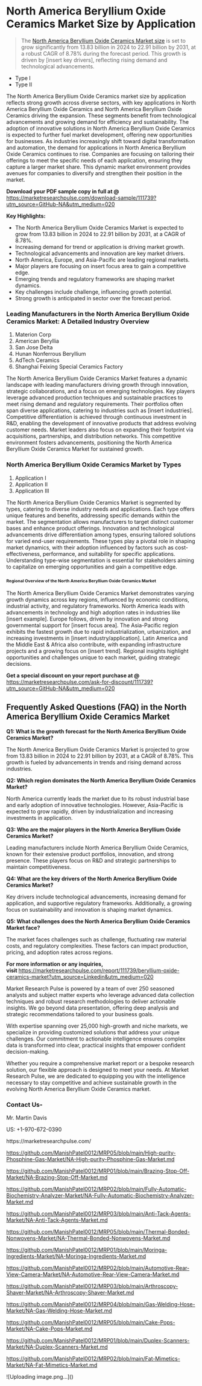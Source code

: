 <h1>North America Beryllium Oxide Ceramics Market&nbsp;Size by Application</h1><blockquote><p>The <a href="https://marketresearchpulse.com/download-sample/111739?utm_source=GitHub-NA&amp;utm_medium=020">North America Beryllium Oxide Ceramics Market size</a> is set to grow significantly from 13.83 billion in 2024 to 22.91 billion by 2031, at a robust CAGR of 8.78% during the forecast period. This growth is driven by [insert key drivers], reflecting rising demand and technological advancements.</p></blockquote><ul><li>Type I<li> Type II</li></ul><p>The North America Beryllium Oxide Ceramics market size by application reflects strong growth across diverse sectors, with key applications in North America Beryllium Oxide Ceramics and North America Beryllium Oxide Ceramics driving the expansion. These segments benefit from technological advancements and growing demand for efficiency and sustainability. The adoption of innovative solutions in North America Beryllium Oxide Ceramics is expected to further fuel market development, offering new opportunities for businesses. As industries increasingly shift toward digital transformation and automation, the demand for applications in North America Beryllium Oxide Ceramics continues to rise. Companies are focusing on tailoring their offerings to meet the specific needs of each application, ensuring they capture a larger market share. This dynamic market environment provides avenues for companies to diversify and strengthen their position in the market.</p><p><strong>Download your PDF sample copy in full at @ </strong><a href="https://marketresearchpulse.com/download-sample/111739?utm_source=GitHub-NA&amp;utm_medium=020">https://marketresearchpulse.com/download-sample/111739?utm_source=GitHub-NA&amp;utm_medium=020</a></p><p><strong>Key Highlights: </strong></p><ul><li>The North America Beryllium Oxide Ceramics Market is expected to grow from 13.83 billion in 2024 to 22.91 billion by 2031, at a CAGR of 8.78%.</li><li>Increasing demand for trend or application is driving market growth.</li><li>Technological advancements and innovation are key market drivers.</li><li>North America, Europe, and Asia-Pacific are leading regional markets.</li><li>Major players are focusing on insert focus area to gain a competitive edge.</li><li>Emerging trends and regulatory frameworks are shaping market dynamics.</li><li>Key challenges include challenge, influencing growth potential.</li><li>Strong growth is anticipated in sector over the forecast period.</li></ul><h3>Leading Manufacturers in the North America Beryllium Oxide Ceramics Market: A Detailed Industry Overview</h3><ol><li>Materion Corp</li><li>American Beryllia</li><li>San Jose Delta</li><li>Hunan Nonferrous Beryllium</li><li>AdTech Ceramics</li><li>Shanghai Feixing Special Ceramics Factory</li></ol><div class="flex max-w-full flex-col flex-grow"><div class="min-h-8 text-message flex w-full flex-col items-end gap-2 whitespace-normal break-words [.text-message+&amp;]:mt-5" dir="auto" data-message-author-role="assistant" data-message-id="fd8432e4-4910-450d-b182-61b7bfb0a01f" data-message-model-slug="gpt-4o"><div class="flex w-full flex-col gap-1 empty:hidden first:pt-[3px]"><div class="markdown prose w-full break-words dark:prose-invert light"><p>The North America Beryllium Oxide Ceramics Market features a dynamic landscape with leading manufacturers driving growth through innovation, strategic collaborations, and a focus on emerging technologies. Key players leverage advanced production techniques and sustainable practices to meet rising demand and regulatory requirements. Their portfolios often span diverse applications, catering to industries such as [insert industries]. Competitive differentiation is achieved through continuous investment in R&amp;D, enabling the development of innovative products that address evolving customer needs. Market leaders also focus on expanding their footprint via acquisitions, partnerships, and distribution networks. This competitive environment fosters advancements, positioning the North America Beryllium Oxide Ceramics Market for sustained growth.</p></div></div></div></div><h3>North America Beryllium Oxide Ceramics Market by Types</h3><ol><li>Application I<li> Application II<li> Application III</li></ol><div class="flex max-w-full flex-col flex-grow"><div class="min-h-8 text-message flex w-full flex-col items-end gap-2 whitespace-normal break-words [.text-message+&amp;]:mt-5" dir="auto" data-message-author-role="assistant" data-message-id="084470be-0bb7-4664-bddf-5156b4f41249" data-message-model-slug="gpt-4o-mini"><div class="flex w-full flex-col gap-1 empty:hidden first:pt-[3px]"><div class="markdown prose w-full break-words dark:prose-invert light"><p>The North America Beryllium Oxide Ceramics Market is segmented by types, catering to diverse industry needs and applications. Each type offers unique features and benefits, addressing specific demands within the market. The segmentation allows manufacturers to target distinct customer bases and enhance product offerings. Innovation and technological advancements drive differentiation among types, ensuring tailored solutions for varied end-user requirements. These types play a pivotal role in shaping market dynamics, with their adoption influenced by factors such as cost-effectiveness, performance, and suitability for specific applications. Understanding type-wise segmentation is essential for stakeholders aiming to capitalize on emerging opportunities and gain a competitive edge.</p></div></div></div></div><h3><span style="font-size: 11px;">Regional Overview of the North America Beryllium Oxide Ceramics Market</span></h3><div class="flex max-w-full flex-col flex-grow"><div class="min-h-8 text-message flex w-full flex-col items-end gap-2 whitespace-normal break-words [.text-message+&amp;]:mt-5" dir="auto" data-message-author-role="assistant" data-message-id="e9038762-ce64-4e30-91c9-9bd413514231" data-message-model-slug="gpt-4o-mini"><div class="flex w-full flex-col gap-1 empty:hidden first:pt-[3px]"><div class="markdown prose w-full break-words dark:prose-invert light"><p>The North America Beryllium Oxide Ceramics Market demonstrates varying growth dynamics across key regions, influenced by economic conditions, industrial activity, and regulatory frameworks. North America leads with advancements in technology and high adoption rates in industries like [insert example]. Europe follows, driven by innovation and strong governmental support for [insert focus area]. The Asia-Pacific region exhibits the fastest growth due to rapid industrialization, urbanization, and increasing investments in [insert industry/application]. Latin America and the Middle East &amp; Africa also contribute, with expanding infrastructure projects and a growing focus on [insert trend]. Regional insights highlight opportunities and challenges unique to each market, guiding strategic decisions.</p></div></div></div></div><p><strong>Get a special discount on your report purchase at @ </strong><a href="https://marketresearchpulse.com/ask-for-discount/111739?utm_source=GitHub-NA&amp;utm_medium=020">https://marketresearchpulse.com/ask-for-discount/111739?utm_source=GitHub-NA&amp;utm_medium=020</a></p><h2>Frequently Asked Questions (FAQ) in the North America Beryllium Oxide Ceramics Market</h2><p><strong>Q1: What is the growth forecast for the North America Beryllium Oxide Ceramics Market?</strong></p><p>The North America Beryllium Oxide Ceramics Market is projected to grow from 13.83 billion in 2024 to 22.91 billion by 2031, at a CAGR of 8.78%. This growth is fueled by advancements in trends and rising demand across industries.</p><p><strong>Q2: Which region dominates the North America Beryllium Oxide Ceramics Market?</strong></p><p>North America currently leads the market due to its robust industrial base and early adoption of innovative technologies. However, Asia-Pacific is expected to grow rapidly, driven by industrialization and increasing investments in application.</p><p><strong>Q3: Who are the major players in the North America Beryllium Oxide Ceramics Market?</strong></p><p>Leading manufacturers include North America Beryllium Oxide Ceramics, known for their extensive product portfolios, innovation, and strong presence. These players focus on R&amp;D and strategic partnerships to maintain competitiveness.</p><p><strong>Q4: What are the key drivers of the North America Beryllium Oxide Ceramics Market?</strong></p><p>Key drivers include technological advancements, increasing demand for application, and supportive regulatory frameworks. Additionally, a growing focus on sustainability and innovation is shaping market dynamics.</p><p><strong>Q5: What challenges does the North America Beryllium Oxide Ceramics Market face?</strong></p><p>The market faces challenges such as challenge, fluctuating raw material costs, and regulatory complexities. These factors can impact production, pricing, and adoption rates across regions.</p><p><strong>For more information or any inquiries, visit&nbsp;</strong><a href="https://marketresearchpulse.com/report/111739/beryllium-oxide-ceramics-market?utm_source=Linkedin&utm_medium=020">https://marketresearchpulse.com/report/111739/beryllium-oxide-ceramics-market?utm_source=Linkedin&utm_medium=020</a></p><p>Market Research Pulse is powered by a team of over 250 seasoned analysts and subject matter experts who leverage advanced data collection techniques and robust research methodologies to deliver actionable insights. We go beyond data presentation, offering deep analysis and strategic recommendations tailored to your business goals.</p><p>With expertise spanning over 25,000 high-growth and niche markets, we specialize in providing customized solutions that address your unique challenges. Our commitment to actionable intelligence ensures complex data is transformed into clear, practical insights that empower confident decision-making.</p><p>Whether you require a comprehensive market report or a bespoke research solution, our flexible approach is designed to meet your needs. At Market Research Pulse, we are dedicated to equipping you with the intelligence necessary to stay competitive and achieve sustainable growth in the evolving North America Beryllium Oxide Ceramics market.</p><h3><strong>Contact Us-</strong></h3><p>Mr. Martin Davis</p><p>US: +1-970-672-0390</p><p>https://marketresearchpulse.com/</p><p><a href="https://github.com/ManishPatel0012/MRP05/blob/main/High-purity-Phosphine-Gas-Market/NA-High-purity-Phosphine-Gas-Market.md">https://github.com/ManishPatel0012/MRP05/blob/main/High-purity-Phosphine-Gas-Market/NA-High-purity-Phosphine-Gas-Market.md</a></p><p><a href="https://github.com/ManishPatel0012/MRP01/blob/main/Brazing-Stop-Off-Market/NA-Brazing-Stop-Off-Market.md">https://github.com/ManishPatel0012/MRP01/blob/main/Brazing-Stop-Off-Market/NA-Brazing-Stop-Off-Market.md</a></p><p><a href="https://github.com/ManishPatel0012/MRP02/blob/main/Fully-Automatic-Biochemistry-Analyzer-Market/NA-Fully-Automatic-Biochemistry-Analyzer-Market.md">https://github.com/ManishPatel0012/MRP02/blob/main/Fully-Automatic-Biochemistry-Analyzer-Market/NA-Fully-Automatic-Biochemistry-Analyzer-Market.md</a></p><p><a href="https://github.com/ManishPatel0012/MRP03/blob/main/Anti-Tack-Agents-Market/NA-Anti-Tack-Agents-Market.md">https://github.com/ManishPatel0012/MRP03/blob/main/Anti-Tack-Agents-Market/NA-Anti-Tack-Agents-Market.md</a></p><p><a href="https://github.com/ManishPatel0012/MRP05/blob/main/Thermal-Bonded-Nonwovens-Market/NA-Thermal-Bonded-Nonwovens-Market.md">https://github.com/ManishPatel0012/MRP05/blob/main/Thermal-Bonded-Nonwovens-Market/NA-Thermal-Bonded-Nonwovens-Market.md</a></p><p><a href="https://github.com/ManishPatel0012/MRP01/blob/main/Moringa-Ingredients-Market/NA-Moringa-Ingredients-Market.md">https://github.com/ManishPatel0012/MRP01/blob/main/Moringa-Ingredients-Market/NA-Moringa-Ingredients-Market.md</a></p><p><a href="https://github.com/ManishPatel0012/MRP02/blob/main/Automotive-Rear-View-Camera-Market/NA-Automotive-Rear-View-Camera-Market.md">https://github.com/ManishPatel0012/MRP02/blob/main/Automotive-Rear-View-Camera-Market/NA-Automotive-Rear-View-Camera-Market.md</a></p><p><a href="https://github.com/ManishPatel0012/MRP03/blob/main/Arthroscopy-Shaver-Market/NA-Arthroscopy-Shaver-Market.md">https://github.com/ManishPatel0012/MRP03/blob/main/Arthroscopy-Shaver-Market/NA-Arthroscopy-Shaver-Market.md</a></p><p><a href="https://github.com/ManishPatel0012/MRP04/blob/main/Gas-Welding-Hose-Market/NA-Gas-Welding-Hose-Market.md">https://github.com/ManishPatel0012/MRP04/blob/main/Gas-Welding-Hose-Market/NA-Gas-Welding-Hose-Market.md</a></p><p><a href="https://github.com/ManishPatel0012/MRP05/blob/main/Cake-Pops-Market/NA-Cake-Pops-Market.md">https://github.com/ManishPatel0012/MRP05/blob/main/Cake-Pops-Market/NA-Cake-Pops-Market.md</a></p><p><a href="https://github.com/ManishPatel0012/MRP01/blob/main/Duplex-Scanners-Market/NA-Duplex-Scanners-Market.md">https://github.com/ManishPatel0012/MRP01/blob/main/Duplex-Scanners-Market/NA-Duplex-Scanners-Market.md</a></p><p><a href="https://github.com/ManishPatel0012/MRP02/blob/main/Fat-Mimetics-Market/NA-Fat-Mimetics-Market.md">https://github.com/ManishPatel0012/MRP02/blob/main/Fat-Mimetics-Market/NA-Fat-Mimetics-Market.md</a></p>
![Uploading image.png…]()
